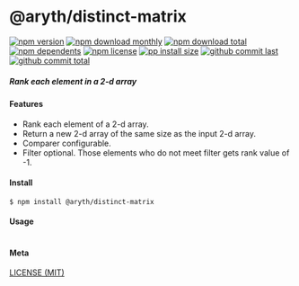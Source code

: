 # @aryth/distinct-matrix

[![npm version][badge-npm-version]][url-npm]
[![npm download monthly][badge-npm-download-monthly]][url-npm]
[![npm download total][badge-npm-download-total]][url-npm]
[![npm dependents][badge-npm-dependents]][url-github]
[![npm license][badge-npm-license]][url-npm]
[![pp install size][badge-pp-install-size]][url-pp]
[![github commit last][badge-github-last-commit]][url-github]
[![github commit total][badge-github-commit-petals]][url-github]

[//]: <> (Shields)
[badge-npm-version]: https://flat.badgen.net/npm/v/@aryth/distinct-matrix
[badge-npm-download-monthly]: https://flat.badgen.net/npm/dm/@aryth/distinct-matrix
[badge-npm-download-total]:https://flat.badgen.net/npm/dt/@aryth/distinct-matrix
[badge-npm-dependents]: https://flat.badgen.net/npm/dependents/@aryth/distinct-matrix
[badge-npm-license]: https://flat.badgen.net/npm/license/@aryth/distinct-matrix
[badge-pp-install-size]: https://flat.badgen.net/packagephobia/install/@aryth/distinct-matrix
[badge-github-last-commit]: https://flat.badgen.net/github/last-commit/hoyeungw/aryth
[badge-github-commit-petals]: https://flat.badgen.net/github/commits/hoyeungw/aryth

[//]: <> (Link)
[url-npm]: https://npmjs.org/package/@aryth/distinct-matrix
[url-pp]: https://packagephobia.now.sh/result?p=@aryth/distinct-matrix
[url-github]: https://github.com/hoyeungw/aryth

##### Rank each element in a 2-d array

#### Features
- Rank each element of a 2-d array.
- Return a new 2-d array of the same size as the input 2-d array.
- Comparer configurable.
- Filter optional. Those elements who do not meet filter gets rank value of -1.

#### Install
```console
$ npm install @aryth/distinct-matrix
```

#### Usage
```js
```

#### Meta
[LICENSE (MIT)](LICENSE)
